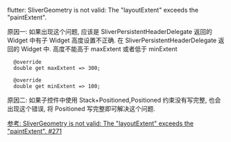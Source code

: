 flutter: SliverGeometry is not valid: The "layoutExtent" exceeds the "paintExtent".

原因一:
如果出现这个问题, 应该是 SliverPersistentHeaderDelegate 返回的 Widget 中有子 Widget 高度设置不正确.
在 SliverPersistentHeaderDelegate 返回的 Widget 中. 高度不能高于 maxExtent 或者低于 minExtent

```
  @override
  double get maxExtent => 300;

  @override
  double get minExtent => 100;

```

原因二:
如果子控件中使用 Stack+Positioned,Positioned 约束没有写完整, 也会出现这个错误, 将 Positioned 写完整即可解决这个问题.

[参考: SliverGeometry is not valid: The &#34;layoutExtent&#34; exceeds the &#34;paintExtent&#34;. #271](https://links.jianshu.com/go?to=https%3A%2F%2Fgithub.com%2Fxuelongqy%2Fflutter_easyrefresh%2Fissues%2F271)
